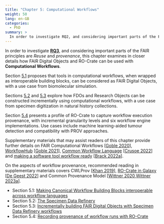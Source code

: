 ```yaml
---
title: "Chapter 5: Computational Workflows"
weight: 50
lang: en-GB
categories:
  - PhD
summary: > 
  In order to investigate RQ2, and considering important parts of the FAIR principles include Reuse and provenance, this chapter examines in closer details how FAIR Digital Objects and RO-Crate can be used with **Computational Workflows**. 
---
```


In order to investigate [**RQ3**](../../../2022/phd/introduction/#rq3), and considering important parts of the FAIR principles are _Reuse_ and _provenance_, this chapter examines in closer details how FAIR Digital Objects and RO-Crate can be used with **Computational Workflows**. 

Section [5.1](../../../2022/phd/canonical-workflow-building-blocks/) proposes that tools in computational workflows, when wrapped as interoperable building blocks, can be considered as FAIR Digital Objects, with a use case from biomolecular simulation.

Sections [5.2](../../../2022/phd/specimen-data-refinery/) and [5.3](../../../2022/phd/incrementally-building-fdos/) explore how FDOs and Research Objects can be constructed incrementally using computational workflows, with a use case from specimen digitization in natural history collections.

Section [5.4](../workflow-run-crate/) presents a profile of RO-Crate to capture workflow execution provenance, with incremental granularity levels and six workflow engine implementations. Use cases include machine learning-aided tumour detection and compatibility with PROV approaches. 

Supplementary materials that may assist readers of this chapter provide further details on FAIR Computational Workflows [[Goble 2020]], [WorkflowHub](../../../2021/phd/workflow-collaboratory/) [[Goble 2021]], [Common Workflow Language](../../../2022/phd/methods-included) [[Crusoe 2022]] and [making a software tool workflow ready](../../../2022/phd/10-simple-rules-for-workflow-tools) [[Brack 2022a]]. 

On the aspects of workflow provenance, recommended reading in supplementary materials covers CWLProv [[Khan 2019]], [RO-Crate in Galaxy](../../../2022/phd/galaxy-ro-crate/) [[De Geest 2022]] and Common Provenance Model [[Wittner 2020],[Wittner 2023a]].


* Section 5.1: [Making Canonical Workflow Building Blocks interoperable across workflow languages](../../../2022/phd/canonical-workflow-building-blocks/)
* Section 5.2: [The Specimen Data Refinery](../../../2022/phd/specimen-data-refinery/)
* Section 5.3: [Incrementally building FAIR Digital Objects with Specimen Data Refinery workflows](../../../2022/phd/incrementally-building-fdos/)
* Section 5.4: [Recording provenance of workflow runs with RO-Crate](../workflow-run-crate/)



[Brack 2022a]: https://doi.org/10.1371/journal.pcbi.1009823 "Ten Simple Rules for making a software tool workflow-ready"
[Crusoe 2022]: https://doi.org/10.1145/3486897 "Methods Included: Standardizing Computational Reuse and Portability with the Common Workflow Language"
[De Geest 2022]: https://doi.org/10.3897/rio.8.e95164 "Enhancing RDM in Galaxy by integrating RO-Crate"
[Goble 2020]: https://doi.org/10.1162/dint_a_00033 "FAIR Computational Workflows"
[Goble 2021]: https://doi.org/10.5281/zenodo.4605654 "Implementing FAIR Digital Objects in the EOSC-Life Workflow Collaboratory"
[Khan 2019]: https://doi.org/10.1093/gigascience/giz095 "Sharing interoperable workflow provenance: A review of best practices and their practical application in CWLProv"
[Wittner 2020]: https://s11.no/2021/phd/iso-23494-provenance/ "ISO 23494: Biotechnology - Provenance Information Model for Biological Specimen and Data"
[Wittner 2023a]: https://doi.org/10.1002/lrh2.10365 "Toward a common standard for data and specimen provenance in life sciences"